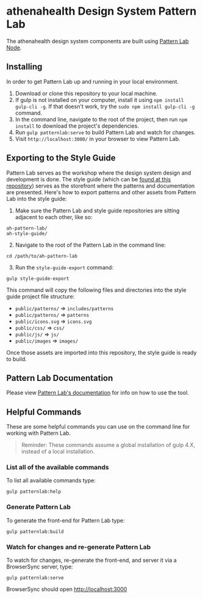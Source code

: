 # athenahealth Design System Pattern Lab

The athenahealth design system components are built using [Pattern Lab Node](https://github.com/pattern-lab/edition-node-gulp).

## Installing

In order to get Pattern Lab up and running in your local environment.

1. Download or clone this repository to your local machine.
2. If gulp is not installed on your computer, install it using `npm install gulp-cli -g`. If that doesn't work, try the `sudo npm install gulp-cli -g` command. 
3. In the command line, navigate to the root of the project, then run `npm install` to download the project's dependencies.
4. Run `gulp patternlab:serve` to build Pattern Lab and watch for changes.
5. Visit `http://localhost:3000/` in your browser to view Pattern Lab.

## Exporting to the Style Guide

Pattern Lab serves as the workshop where the design system design and development is done. The style guide (which can be [found at this repository](https://github.com/bradfrost/ah-style-guide)) serves as the storefront where the patterns and documentation are presented. Here's how to export patterns and other assets from Pattern Lab into the style guide:

1. Make sure the Pattern Lab and style guide repositories are sitting adjacent to each other, like so:

```
ah-pattern-lab/
ah-style-guide/
```

2. Navigate to the root of the Pattern Lab in the command line:

```
cd /path/to/ah-pattern-lab
```

3. Run the `style-guide-export` command:

```
gulp style-guide-export
```


This command will copy the following files and directories into the style guide project file structure:

- `public/patterns/` => `includes/patterns`
- `public/patterns/` => `patterns`
- `public/icons.svg` => `icons.svg`
- `public/css/` => `css/`
- `public/js/` => `js/`
- `public/images` => `images/`

Once those assets are imported into this repository, the style guide is ready to build.

## Pattern Lab Documentation
Please view [Pattern Lab's documentation](http://patternlab.io/docs/index.html) for info on how to use the tool.

## Helpful Commands

These are some helpful commands you can use on the command line for working with Pattern Lab.

> Reminder: These commands assume a global installation of gulp 4.X, instead of a local installation.

### List all of the available commands

To list all available commands type:

    gulp patternlab:help

### Generate Pattern Lab

To generate the front-end for Pattern Lab type:

    gulp patternlab:build

### Watch for changes and re-generate Pattern Lab

To watch for changes, re-generate the front-end, and server it via a BrowserSync server,  type:

    gulp patternlab:serve

BrowserSync should open [http://localhost:3000](http://localhost:3000)
